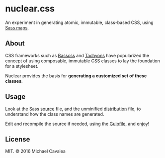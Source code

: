 # nuclear.css

An experiment in generating atomic, immutable, class-based CSS, using [Sass maps](http://sass-lang.com/documentation/file.SASS_REFERENCE.html#maps).

## About

CSS frameworks such as [Basscss](http://www.basscss.com/) and [Tachyons](http://tachyons.io/) have popularized the concept of using composable, immutable CSS classes to lay the foundation for a stylesheet.

Nuclear provides the basis for **generating a customized set of these classes**.

## Usage

Look at the Sass [source](https://github.com/callmecavs/nuclear.css/blob/master/src/nuclear.scss) file, and the unminified [distribution](https://github.com/callmecavs/nuclear.css/blob/master/dist/nuclear.css) file, to understand how the class names are generated.

Edit and recompile the source if needed, using the [Gulpfile](https://github.com/callmecavs/nuclear.css/blob/master/gulpfile.js), and enjoy!

## License

MIT. © 2016 Michael Cavalea
